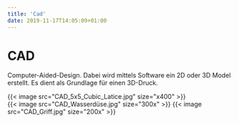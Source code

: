 ```yaml
---
title: 'Cad'
date: 2019-11-17T14:05:09+01:00
---
```


# CAD

Computer-Aided-Design. Dabei wird mittels Software ein 2D oder 3D Model erstellt.
Es dient als Grundlage für einen 3D-Druck.

<div class="flex flex-wrap justify-center items-center w-full max-w-xl mx-auto pb-4 mt-6">
    {{< image src="CAD_5x5_Cubic_Latice.jpg" size="x400" >}}
</div>

<div class="flex flex-wrap justify-center items-center w-full max-w-xl mx-auto pb-4 mt-6">
    {{< image src="CAD_Wasserdüse.jpg" size="300x" >}}
    {{< image src="CAD_Griff.jpg" size="200x" >}}
</div>
